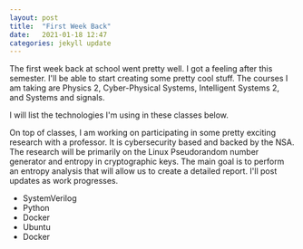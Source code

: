 ```yaml
---
layout: post
title:  "First Week Back"
date:   2021-01-18 12:47
categories: jekyll update
---
```


The first week back at school went pretty well. I got a feeling after this semester. I'll be able to start creating some pretty cool stuff. The courses I am taking are Physics 2, Cyber-Physical Systems, Intelligent Systems 2, and Systems and signals.

I will list the technologies I'm using in these classes below.

On top of classes, I am working on participating in some pretty exciting research with a professor. It is cybersecurity based and backed by the NSA. The research will be primarily on the Linux Pseudorandom number generator and entropy in cryptographic keys. The main goal is to perform an entropy analysis that will allow us to create a detailed report. I'll post updates as work progresses.
* SystemVerilog
* Python
* Docker
* Ubuntu
* Docker
